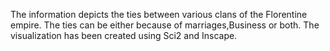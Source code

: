 The information depicts the ties between various clans of the Florentine empire.
The ties can be either because of marriages,Business or both.
The visualization has been created using Sci2 and Inscape.
